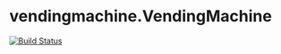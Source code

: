# vendingmachine.VendingMachine
[![Build Status](https://travis-ci.org/DuncantheeDuncan/VendingMachine.svg?branch=master)](https://travis-ci.org/DuncantheeDuncan/VendingMachine)
